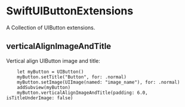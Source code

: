 # SwiftUIButtonExtensions
A Collection of UIButton extensions.

## verticalAlignImageAndTitle
Vertical align UIButton image and title:
```
    let myButton = UIButton()
    myButton.setTitle("Button", for: .normal)
    myButton.setImage(UIImage(named: "image_name"), for: .normal)
    addSubview(myButton)
    myButton.verticalAlignImageAndTitle(padding: 6.0, isTitleUnderImage: false)
```
    
    
